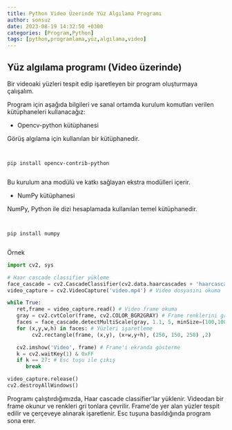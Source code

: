 ```yaml
---
title: Python Video Üzerinde Yüz Algılama Programı 
author: sonsuz
date: 2023-08-19 14:32:50 +0300
categories: [Program,Python]
tags: [python,programlama,yüz,algılama,video]
---
```



## Yüz algılama programı (Video üzerinde)

Bir videoaki yüzleri tespit edip işaretleyen bir program oluşturmaya çalışalım.

Program için aşağıda bilgileri ve sanal ortamda kurulum komutları verilen kütüphaneleri kullanacağız:

- Opencv-python kütüphanesi

Görüş algılama için kullanılan bir kütüphanedir.

```


pip install opencv-contrib-python


```

Bu kurulum ana modülü ve katkı sağlayan ekstra modülleri içerir.

- NumPy kütüphanesi

NumPy, Python ile dizi hesaplamada kullanılan temel kütüphanedir.

```


pip install numpy


```

Örnek

```py
import cv2, sys

# Haar cascade classifier yükleme
face_cascade = cv2.CascadeClassifier(cv2.data.haarcascades + 'haarcascade_frontalface_default.xml')
video_capture = cv2.VideoCapture('video.mp4') # Video dosyasını okuma

while True:
   ret,frame = video_capture.read() # Video frame okuma
   gray = cv2.cvtColor(frame, cv2.COLOR_BGR2GRAY) # Frame renklerini gri tonlara ayarlama
   faces = face_cascade.detectMultiScale(gray, 1.1, 5, minSize=(100,100)) # Frame'deki yüzlerin yerlerini tespit etme
   for (x,y,w,h) in faces: # Yüzleri işaretleme
        cv2.rectangle(frame, (x,y), (x+w,y+h), (250, 150, 250) ,2)

   cv2.imshow('Video', frame) # Frame'i ekranda gösterme
   k = cv2.waitKey(1) & 0xFF
   if k == 27: # Esc tuşu ile çıkış
      break

video_capture.release()
cv2.destroyAllWindows()


```

Programı çalıştırdığımızda, Haar cascade classifier'lar yüklenir. Videodan bir frame okunur ve renkleri gri tonlara çevrilir. Frame'de yer alan yüzler tespit edilir ve çerçeveye alınarak işaretlenir. Esc tuşuna basıldığında program sona erer.
